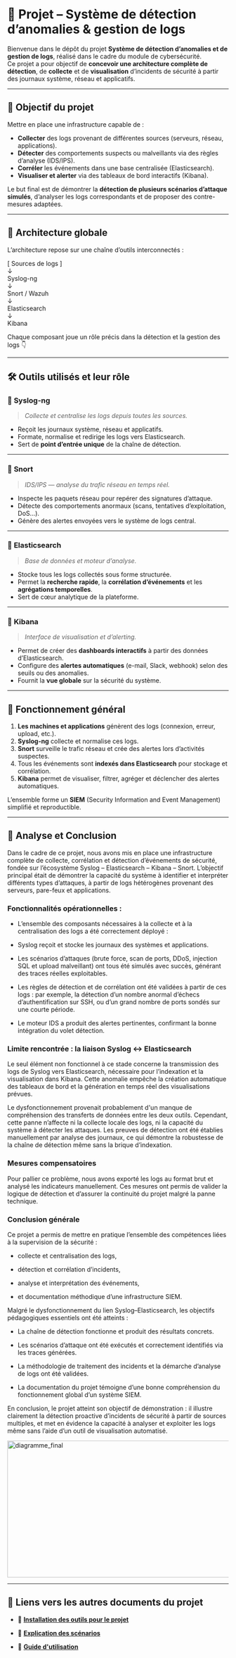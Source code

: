 # 🧠 Projet – Système de détection d’anomalies & gestion de logs

Bienvenue dans le dépôt du projet **Système de détection d’anomalies et de gestion de logs**, réalisé dans le cadre du module de cybersécurité.  
Ce projet a pour objectif de **concevoir une architecture complète de détection**, de **collecte** et de **visualisation** d’incidents de sécurité à partir des journaux système, réseau et applicatifs.

---

## 🎯 Objectif du projet

Mettre en place une infrastructure capable de :
- **Collecter** des logs provenant de différentes sources (serveurs, réseau, applications).  
- **Détecter** des comportements suspects ou malveillants via des règles d’analyse (IDS/IPS).  
- **Corréler** les événements dans une base centralisée (Elasticsearch).  
- **Visualiser et alerter** via des tableaux de bord interactifs (Kibana).  

Le but final est de démontrer la **détection de plusieurs scénarios d’attaque simulés**, d’analyser les logs correspondants et de proposer des contre-mesures adaptées.

---

## 🧩 Architecture globale

L’architecture repose sur une chaîne d’outils interconnectés :  

[ Sources de logs ]  
↓  
Syslog-ng  
↓  
Snort / Wazuh  
↓  
Elasticsearch  
↓  
Kibana  


Chaque composant joue un rôle précis dans la détection et la gestion des logs 👇

---

## 🛠️ Outils utilisés et leur rôle

### 🔹 **Syslog-ng**
> *Collecte et centralise les logs depuis toutes les sources.*

- Reçoit les journaux système, réseau et applicatifs.  
- Formate, normalise et redirige les logs vers Elasticsearch.  
- Sert de **point d’entrée unique** de la chaîne de détection.

---

### 🔹 **Snort**
> *IDS/IPS — analyse du trafic réseau en temps réel.*

- Inspecte les paquets réseau pour repérer des signatures d’attaque.  
- Détecte des comportements anormaux (scans, tentatives d’exploitation, DoS…).  
- Génère des alertes envoyées vers le système de logs central.

---

### 🔹 **Elasticsearch**
> *Base de données et moteur d’analyse.*

- Stocke tous les logs collectés sous forme structurée.  
- Permet la **recherche rapide**, la **corrélation d’événements** et les **agrégations temporelles**.  
- Sert de cœur analytique de la plateforme.

---

### 🔹 **Kibana**
> *Interface de visualisation et d’alerting.*

- Permet de créer des **dashboards interactifs** à partir des données d’Elasticsearch.  
- Configure des **alertes automatiques** (e-mail, Slack, webhook) selon des seuils ou des anomalies.  
- Fournit la **vue globale** sur la sécurité du système.

---

## 🧠 Fonctionnement général

1. **Les machines et applications** génèrent des logs (connexion, erreur, upload, etc.).  
2. **Syslog-ng** collecte et normalise ces logs.  
3. **Snort** surveille le trafic réseau et crée des alertes lors d’activités suspectes.  
4. Tous les événements sont **indexés dans Elasticsearch** pour stockage et corrélation.  
5. **Kibana** permet de visualiser, filtrer, agréger et déclencher des alertes automatiques.  

L’ensemble forme un **SIEM** (Security Information and Event Management) simplifié et reproductible.

---

## 🔄 Analyse et Conclusion

Dans le cadre de ce projet, nous avons mis en place une infrastructure complète de collecte, corrélation et détection d’événements de sécurité, fondée sur l’écosystème Syslog – Elasticsearch – Kibana – Snort. L’objectif principal était de démontrer la capacité du système à identifier et interpréter différents types d’attaques, à partir de logs hétérogènes provenant des serveurs, pare-feux et applications.

### Fonctionnalités opérationnelles :

- L’ensemble des composants nécessaires à la collecte et à la centralisation des logs a été correctement déployé :

- Syslog reçoit et stocke les journaux des systèmes et applications.

- Les scénarios d’attaques (brute force, scan de ports, DDoS, injection SQL et upload malveillant) ont tous été simulés avec succès, générant des traces réelles exploitables.

- Les règles de détection et de corrélation ont été validées à partir de ces logs : par exemple, la détection d’un nombre anormal d’échecs d’authentification sur SSH, ou d’un grand nombre de ports sondés sur une courte période.

- Le moteur IDS a produit des alertes pertinentes, confirmant la bonne intégration du volet détection.

### Limite rencontrée : la liaison Syslog ↔ Elasticsearch

Le seul élément non fonctionnel à ce stade concerne la transmission des logs de Syslog vers Elasticsearch, nécessaire pour l’indexation et la visualisation dans Kibana. Cette anomalie empêche la création automatique des tableaux de bord et la génération en temps réel des visualisations prévues.

Le dysfonctionnement provenait probablement d'un manque de compréhension des transferts de données entre les deux outils.
Cependant, cette panne n’affecte ni la collecte locale des logs, ni la capacité du système à détecter les attaques. Les preuves de détection ont été établies manuellement par analyse des journaux, ce qui démontre la robustesse de la chaîne de détection même sans la brique d’indexation.

### Mesures compensatoires

Pour pallier ce problème, nous avons exporté les logs au format brut et analysé les indicateurs manuellement.
Ces mesures ont permis de valider la logique de détection et d’assurer la continuité du projet malgré la panne technique.

### Conclusion générale

Ce projet a permis de mettre en pratique l’ensemble des compétences liées à la supervision de la sécurité :

- collecte et centralisation des logs,

- détection et corrélation d’incidents,

- analyse et interprétation des événements,

- et documentation méthodique d’une infrastructure SIEM.

Malgré le dysfonctionnement du lien Syslog–Elasticsearch, les objectifs pédagogiques essentiels ont été atteints :

- La chaîne de détection fonctionne et produit des résultats concrets.

- Les scénarios d’attaque ont été exécutés et correctement identifiés via les traces générées.

- La méthodologie de traitement des incidents et la démarche d’analyse de logs ont été validées.

- La documentation du projet témoigne d’une bonne compréhension du fonctionnement global d’un système SIEM.

En conclusion, le projet atteint son objectif de démonstration :
il illustre clairement la détection proactive d’incidents de sécurité à partir de sources multiples, et met en évidence la capacité à analyser et exploiter les logs même sans l’aide d’un outil de visualisation automatisé.

<img width="941" height="311" alt="diagramme_final" src="https://github.com/user-attachments/assets/76bdd1d8-807e-4026-8fa6-3854554e25e0" />



---

## 📎 Liens vers les autres documents du projet

- 🔗 [**Installation des outils pour le projet**](./Documentation/Installation.md)   

- 🔗 [**Explication des scénarios**](./Documentation/Scenarios.md) 

- 🔗 [**Guide d'utilisation**](./Documentation/Utilisation.md) 
